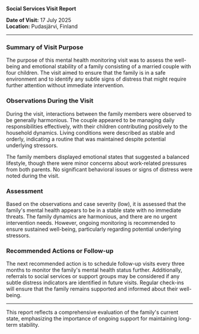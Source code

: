 

**Social Services Visit Report**

**Date of Visit:** 17 July 2025  
**Location:** Pudasjärvi, Finland  

---

### Summary of Visit Purpose  
The purpose of this mental health monitoring visit was to assess the well-being and emotional stability of a family consisting of a married couple with four children. The visit aimed to ensure that the family is in a safe environment and to identify any subtle signs of distress that might require further attention without immediate intervention.

### Observations During the Visit  
During the visit, interactions between the family members were observed to be generally harmonious. The couple appeared to be managing daily responsibilities effectively, with their children contributing positively to the household dynamics. Living conditions were described as stable and orderly, indicating a routine that was maintained despite potential underlying stressors.

The family members displayed emotional states that suggested a balanced lifestyle, though there were minor concerns about work-related pressures from both parents. No significant behavioral issues or signs of distress were noted during the visit.

### Assessment  
Based on the observations and case severity (low), it is assessed that the family's mental health appears to be in a stable state with no immediate threats. The family dynamics are harmonious, and there are no urgent intervention needs. However, ongoing monitoring is recommended to ensure sustained well-being, particularly regarding potential underlying stressors.

### Recommended Actions or Follow-up  
The next recommended action is to schedule follow-up visits every three months to monitor the family's mental health status further. Additionally, referrals to social services or support groups may be considered if any subtle distress indicators are identified in future visits. Regular check-ins will ensure that the family remains supported and informed about their well-being.

---

This report reflects a comprehensive evaluation of the family's current state, emphasizing the importance of ongoing support for maintaining long-term stability.